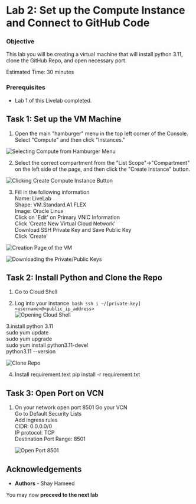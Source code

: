 # Lab 2: Set up the Compute Instance and Connect to GitHub Code

### Objective
This lab you will be creating a virtual machine that will install python 3.11, clone the GitHub Repo, and open necessary port. 

Estimated Time: 30 minutes

### Prerequisites
* Lab 1 of this Livelab completed.

## Task 1: Set up the VM Machine

1. Open the main "hamburger" menu in the top left corner of the Console. Select "Compute" and then click "Instances." <br>

![Selecting Compute from Hamburger Menu](images/hamburger-menu-compute1.png)

2. Select the correct compartment from the "List Scope"→"Compartment" on the left side of the page, and then click the "Create Instance" button. <br>

![Clicking Create Compute Instance Button](images/compute-instance-create-instance-button1.png)

3. Fill in the following information <br>
    Name: LiveLab <br>
    Shape: VM.Standard.A1.FLEX <br>
    Image: Oracle Linux <br>
    Click on 'Edit' on Primary VNIC Information <br>
    Click 'Create New Virtual Cloud Network'  <br>
    Download SSH Private Key and Save Public Key  <br>
    Click 'Create' <br>

![Creation Page of the VM](images/on-creation-vm1.png)

![Downloading the Private/Public Keys](images/download-private-public-key1.png)

## Task 2: Install Python and Clone the Repo
1. Go to Cloud Shell <br>

2. Log into your instance 
    ```bash ssh i ~/[private-key] <username>@<public_ip_address>``` <br>
![Opening Cloud Shell](images/open-cloud-shell1.png)


3.install python 3.11 <br>
    sudo yum update <br>
    sudo yum upgrade <br>
    sudo yum install python3.11-devel <br>
    python3.11 --version <br>


![Clone Repo](images/clone-repo1.png)

4. Install requirement.text
   pip install -r requirement.txt <br>

## Task 3: Open Port on VCN

1. On your network open port 8501
   Go your VCN <br>
   Go to Default Security Lists <br>
   Add ingress rules <br>
    CIDR: 0.0.0.0/0 <br> 
    IP protocol: TCP <br>
    Destination Port Range: 8501 <br>

  
   ![Open Port 8501](images/vcn-port-opening1.png)

## **Acknowledgements**

* **Authors** - Shay Hameed

You may now **proceed to the next lab**
